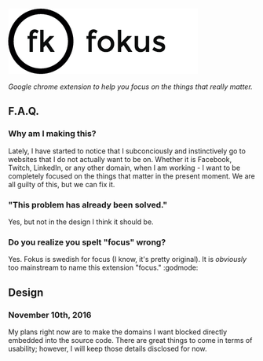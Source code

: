 ![alt-text](https://github.com/williamgrosset/fokus/blob/master/fokus_title.png "fokus")  
  
*Google chrome extension to help you focus on the things that really matter.*


## F.A.Q.
### Why am I making this?
Lately, I have started to notice that I subconciously and instinctively go to websites that I do not actually want to be on. Whether it is Facebook, Twitch, LinkedIn, or any other domain, when I am working - I want to be completely focused on the things that matter in the present moment. We are all guilty of this, but we can fix it.

### "This problem has already been solved."
Yes, but not in the design I think it should be.

### Do you realize you spelt "focus" wrong?
Yes. Fokus is swedish for focus (I know, it's pretty original). It is *obviously* too mainstream to name this extension "focus." :godmode:

## Design
### November 10th, 2016
My plans right now are to make the domains I want blocked directly embedded into the source code. There are great things to come in terms of usability; however, I will keep those details disclosed for now.

